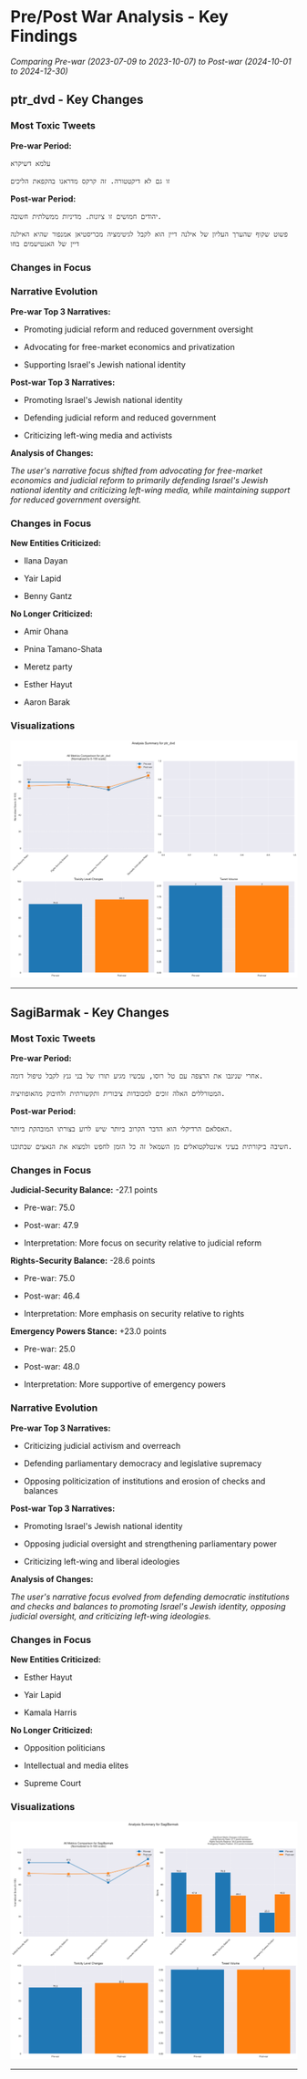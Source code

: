 # Pre/Post War Analysis - Key Findings

*Comparing Pre-war (2023-07-09 to 2023-10-07) to Post-war (2024-10-01 to 2024-12-30)*



## ptr_dvd - Key Changes


### Most Toxic Tweets


**Pre-war Period:**

```
עלמא דשיקרא
```

```
זו גם לא דיקטטורה. זה קרקס מדראנו בהקפאת הליכים
```


**Post-war Period:**

```
יהודים חמושים זו ציונות. מדיניות ממשלתית חשובה.
```

```
פשוט שקוף שהערך העליון של אילנה דיין הוא לקבל לגיטימציה מכריסטיאן אמנפור שהיא האילנה דיין של האנטישמים בחו
```


### Changes in Focus


### Narrative Evolution

**Pre-war Top 3 Narratives:**

- Promoting judicial reform and reduced government oversight

- Advocating for free-market economics and privatization

- Supporting Israel's Jewish national identity


**Post-war Top 3 Narratives:**

- Promoting Israel's Jewish national identity

- Defending judicial reform and reduced government

- Criticizing left-wing media and activists


**Analysis of Changes:**

*The user's narrative focus shifted from advocating for free-market economics and judicial reform to primarily defending Israel's Jewish national identity and criticizing left-wing media, while maintaining support for reduced government oversight.*



### Changes in Focus


**New Entities Criticized:**

- Ilana Dayan

- Yair Lapid

- Benny Gantz


**No Longer Criticized:**

- Amir Ohana

- Pnina Tamano-Shata

- Meretz party

- Esther Hayut

- Aaron Barak


### Visualizations

![Analysis Summary for ptr_dvd](data\user_analysis\analysis_ptr_dvd_20250112_173235.png)


---


## SagiBarmak - Key Changes


### Most Toxic Tweets


**Pre-war Period:**

```
אחרי שניגבו את הרצפה עם טל רוסו, עכשיו מגיע תורו של בני גנץ לקבל טיפול דומה.
```

```
המטורללים האלה זוכים למכובדות ציבורית ותקשורתית ולחיבוק מהאופוזיציה.
```


**Post-war Period:**

```
האסלאם הרדיקלי הוא הדבר הקרוב ביותר שיש לרוע בצורתו המובהקת ביותר.
```

```
חשיבה ביקורתית בעיני אינטלקטואלים מן השמאל זה כל הזמן לחפש ולמצוא את הנאצים שבתוכנו.
```


### Changes in Focus

**Judicial-Security Balance:** -27.1 points

- Pre-war: 75.0

- Post-war: 47.9

- Interpretation: More focus on security relative to judicial reform


**Rights-Security Balance:** -28.6 points

- Pre-war: 75.0

- Post-war: 46.4

- Interpretation: More emphasis on security relative to rights


**Emergency Powers Stance:** +23.0 points

- Pre-war: 25.0

- Post-war: 48.0

- Interpretation: More supportive of emergency powers



### Narrative Evolution

**Pre-war Top 3 Narratives:**

- Criticizing judicial activism and overreach

- Defending parliamentary democracy and legislative supremacy

- Opposing politicization of institutions and erosion of checks and balances


**Post-war Top 3 Narratives:**

- Promoting Israel's Jewish national identity

- Opposing judicial oversight and strengthening parliamentary power

- Criticizing left-wing and liberal ideologies


**Analysis of Changes:**

*The user's narrative focus evolved from defending democratic institutions and checks and balances to promoting Israel's Jewish identity, opposing judicial oversight, and criticizing left-wing ideologies.*



### Changes in Focus


**New Entities Criticized:**

- Esther Hayut

- Yair Lapid

- Kamala Harris


**No Longer Criticized:**

- Opposition politicians

- Intellectual and media elites

- Supreme Court


### Visualizations

![Analysis Summary for SagiBarmak](data\user_analysis\analysis_SagiBarmak_20250112_173237.png)


---

